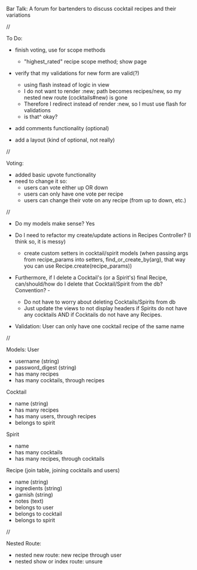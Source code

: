 Bar Talk: A forum for bartenders to discuss cocktail recipes and their variations

//

To Do:
- finish voting, use for scope methods
    - "highest_rated" recipe scope method; show page

- verify that my validations for new form are valid(?)
    - using flash instead of logic in view
    - I do not want to render :new; path becomes recipes/new, so my nested new route (cocktails#new) is gone
    - Therefore I redirect instead of render :new, so I must use flash for validations
    - is that^ okay?
- add comments functionality (optional)
- add a layout (kind of optional, not really)


//

Voting:
- added basic upvote functionality
- need to change it so:
    - users can vote either up OR down
    - users can only have one vote per recipe
    - users can change their vote on any recipe (from up to down, etc.)

//

- Do my models make sense? Yes
- Do I need to refactor my create/update actions in Recipes Controller? (I think so, it is messy) 
    - create custom setters in cocktail/spirit models (when passing args from recipe_params into setters, find_or_create_by(arg), that way you can use Recipe.create(recipe_params))


- Furthermore, if I delete a Cocktail's (or a Spirit's) final Recipe, can/should/how do I delete that Cocktail/Spirit from the db? Convention? - 
    - Do not have to worry about deleting Cocktails/Spirits from db
    - Just update the views to not display headers if Spirits do not have any cocktails AND if Cocktails do not have any Recipes.

- Validation: User can only have one cocktail recipe of the same name

//


Models:
User
- username (string)
- password_digest (string)
- has many recipes
- has many cocktails, through recipes

<!-- - has many comments
- has many recipes through comments -->


Cocktail
- name (string)
- has many recipes
- has many users, through recipes
- belongs to spirit

Spirit
- name
- has many cocktails
- has many recipes, through cocktails

Recipe (join table, joining cocktails and users) 
- name (string)
- ingredients (string)
- garnish (string)
- notes (text)
- belongs to user
- belongs to cocktail
- belongs to spirit

<!-- - has many comments
- has many users through comments -->


<!-- Comment? (join table? joining users and recipes)
 - content (text)
 - belongs to user
 - belongs to recipe -->


//

 Nested Route:
- nested new route: new recipe through user
- nested show or index route: unsure